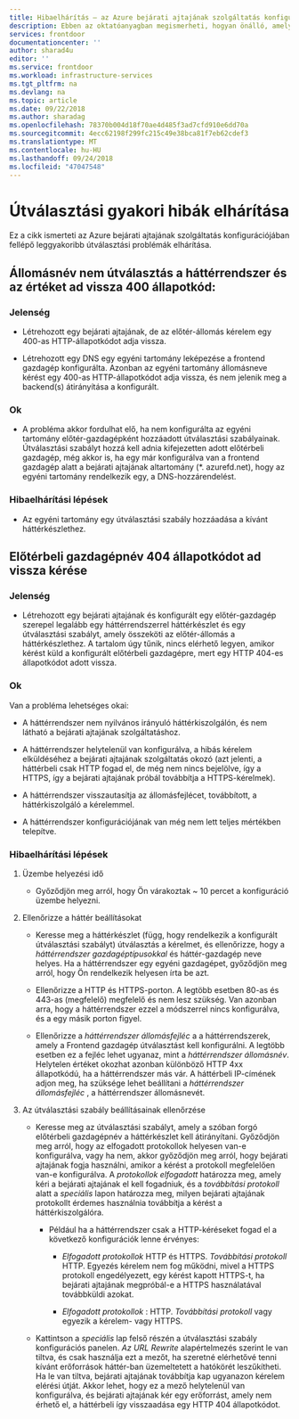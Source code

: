 ```yaml
---
title: Hibaelhárítás – az Azure bejárati ajtajának szolgáltatás konfigurációs hibáinak elhárítása |} A Microsoft Docs
description: Ebben az oktatóanyagban megismerheti, hogyan önálló, amelyek számára a bejárati ajtajának fellépő leggyakoribb problémák elhárításához.
services: frontdoor
documentationcenter: ''
author: sharad4u
editor: ''
ms.service: frontdoor
ms.workload: infrastructure-services
ms.tgt_pltfrm: na
ms.devlang: na
ms.topic: article
ms.date: 09/22/2018
ms.author: sharadag
ms.openlocfilehash: 78370b004d18f70ae4d485f3ad7cfd910e6dd70a
ms.sourcegitcommit: 4ecc62198f299fc215c49e38bca81f7eb62cdef3
ms.translationtype: MT
ms.contentlocale: hu-HU
ms.lasthandoff: 09/24/2018
ms.locfileid: "47047548"
---
```

# <a name="troubleshooting-common-routing-issues"></a>Útválasztási gyakori hibák elhárítása
Ez a cikk ismerteti az Azure bejárati ajtajának szolgáltatás konfigurációjában fellépő leggyakoribb útválasztási problémák elhárítása. 

## <a name="hostname-not-routing-to-backend-and-returns-400-status-code"></a>Állomásnév nem útválasztás a háttérrendszer és az értéket ad vissza 400 állapotkód:


### <a name="symptom"></a>Jelenség
- Létrehozott egy bejárati ajtajának, de az előtér-állomás kérelem egy 400-as HTTP-állapotkódot adja vissza.

 - Létrehozott egy DNS egy egyéni tartomány leképezése a frontend gazdagép konfigurálta. Azonban az egyéni tartomány állomásneve kérést egy 400-as HTTP-állapotkódot adja vissza, és nem jelenik meg a backend(s) átirányítása a konfigurált.

### <a name="cause"></a>Ok
- A probléma akkor fordulhat elő, ha nem konfigurálta az egyéni tartomány előtér-gazdagépként hozzáadott útválasztási szabályainak. Útválasztási szabályt hozzá kell adnia kifejezetten adott előtérbeli gazdagép, még akkor is, ha egy már konfigurálva van a frontend gazdagép alatt a bejárati ajtajának altartomány (*. azurefd.net), hogy az egyéni tartomány rendelkezik egy, a DNS-hozzárendelést.

### <a name="troubleshooting-steps"></a>Hibaelhárítási lépések
- Az egyéni tartomány egy útválasztási szabály hozzáadása a kívánt háttérkészlethez.

## <a name="request-to-frontend-hostname-returns-404-status-code"></a>Előtérbeli gazdagépnév 404 állapotkódot ad vissza kérése

### <a name="symptom"></a>Jelenség
- Létrehozott egy bejárati ajtajának és konfigurált egy előtér-gazdagép szerepel legalább egy háttérrendszerrel háttérkészlet és egy útválasztási szabályt, amely összeköti az előtér-állomás a háttérkészlethez. A tartalom úgy tűnik, nincs elérhető legyen, amikor kérést küld a konfigurált előtérbeli gazdagépre, mert egy HTTP 404-es állapotkódot adott vissza.

### <a name="cause"></a>Ok
Van a probléma lehetséges okai:
 - A háttérrendszer nem nyilvános irányuló háttérkiszolgálón, és nem látható a bejárati ajtajának szolgáltatáshoz.

- A háttérrendszer helytelenül van konfigurálva, a hibás kérelem elküldéséhez a bejárati ajtajának szolgáltatás okozó (azt jelenti, a háttérbeli csak HTTP fogad el, de még nem nincs bejelölve, így a HTTPS, így a bejárati ajtajának próbál továbbítja a HTTPS-kérelmek).
- A háttérrendszer visszautasítja az állomásfejlécet, továbbított, a háttérkiszolgáló a kérelemmel.
- A háttérrendszer konfigurációjának van még nem lett teljes mértékben telepítve.

### <a name="troubleshooting-steps"></a>Hibaelhárítási lépések
1. Üzembe helyezési idő
    - Győződjön meg arról, hogy Ön várakoztak ~ 10 percet a konfiguráció üzembe helyezni.

2. Ellenőrizze a háttér beállításokat
     - Keresse meg a háttérkészlet (függ, hogy rendelkezik a konfigurált útválasztási szabályt) útválasztás a kérelmet, és ellenőrizze, hogy a _háttérrendszer gazdagéptípusokkal_ és háttér-gazdagép neve helyes. Ha a háttérrendszer egy egyéni gazdagépet, győződjön meg arról, hogy Ön rendelkezik helyesen írta be azt. 

     - Ellenőrizze a HTTP és HTTPS-porton. A legtöbb esetben 80-as és 443-as (megfelelő) megfelelő és nem lesz szükség. Van azonban arra, hogy a háttérrendszer ezzel a módszerrel nincs konfigurálva, és a egy másik porton figyel.

    - Ellenőrizze a _háttérrendszer állomásfejléc_ a a háttérrendszerek, amely a Frontend gazdagép útválasztást kell konfigurálni. A legtöbb esetben ez a fejléc lehet ugyanaz, mint a _háttérrendszer állomásnév_. Helytelen értéket okozhat azonban különböző HTTP 4xx állapotkódú, ha a háttérrendszer más vár. A háttérbeli IP-címének adjon meg, ha szüksége lehet beállítani a _háttérrendszer állomásfejléc_ , a háttérrendszer állomásnevét.


3. Az útválasztási szabály beállításainak ellenőrzése
     - Keresse meg az útválasztási szabályt, amely a szóban forgó előtérbeli gazdagépnév a háttérkészlet kell átirányítani. Győződjön meg arról, hogy az elfogadott protokollok helyesen van-e konfigurálva, vagy ha nem, akkor győződjön meg arról, hogy bejárati ajtajának fogja használni, amikor a kérést a protokoll megfelelően van-e konfigurálva. A _protokollok elfogadott_ határozza meg, amely kéri a bejárati ajtajának el kell fogadniuk, és a _továbbítási protokoll_ alatt a _speciális_ lapon határozza meg, milyen bejárati ajtajának protokollt érdemes használnia továbbítja a kérést a háttérkiszolgálóra.
          - Például ha a háttérrendszer csak a HTTP-kéréseket fogad el a következő konfigurációk lenne érvényes:
               - _Elfogadott protokollok_ HTTP és HTTPS. _Továbbítási protokoll_ HTTP. Egyezés kérelem nem fog működni, mivel a HTTPS protokoll engedélyezett, egy kérést kapott HTTPS-t, ha bejárati ajtajának megpróbál-e a HTTPS használatával továbbküldi azokat.

               - _Elfogadott protokollok_ : HTTP. _Továbbítási protokoll_ vagy egyezik a kérelem- vagy HTTPS.

   - Kattintson a _speciális_ lap felső részén a útválasztási szabály konfigurációs panelen. _Az URL Rewrite_ alapértelmezés szerint le van tiltva, és csak használja ezt a mezőt, ha szeretné elérhetővé tenni kívánt erőforrások háttér-ban üzemeltetett a hatókörét leszűkítheti. Ha le van tiltva, bejárati ajtajának továbbítja kap ugyanazon kérelem elérési útját. Akkor lehet, hogy ez a mező helytelenül van konfigurálva, és bejárati ajtajának kér egy erőforrást, amely nem érhető el, a háttérbeli így visszaadása egy HTTP 404 állapotkódot.


